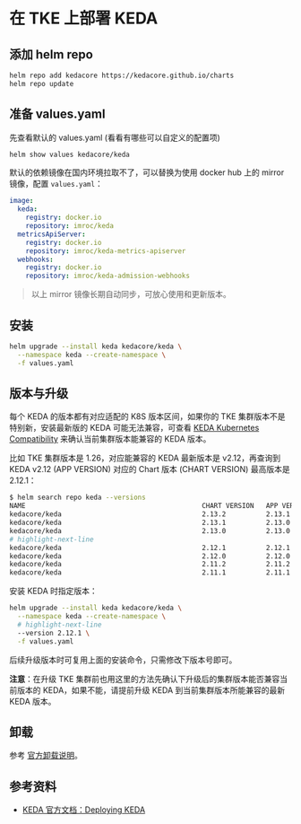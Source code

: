 # 在 TKE 上部署 KEDA

## 添加 helm repo

```bash
helm repo add kedacore https://kedacore.github.io/charts
helm repo update
```

## 准备 values.yaml

先查看默认的 values.yaml (看看有哪些可以自定义的配置项)

```bash
helm show values kedacore/keda
```

默认的依赖镜像在国内环境拉取不了，可以替换为使用 docker hub 上的 mirror 镜像，配置 `values.yaml`：

```yaml
image:
  keda:
    registry: docker.io
    repository: imroc/keda
  metricsApiServer:
    registry: docker.io
    repository: imroc/keda-metrics-apiserver
  webhooks:
    registry: docker.io
    repository: imroc/keda-admission-webhooks
```

> 以上 mirror 镜像长期自动同步，可放心使用和更新版本。

## 安装

```bash
helm upgrade --install keda kedacore/keda \
  --namespace keda --create-namespace \
  -f values.yaml
```

## 版本与升级

每个 KEDA 的版本都有对应适配的 K8S 版本区间，如果你的 TKE 集群版本不是特别新，安装最新版的 KEDA 可能无法兼容，可查看 [KEDA Kubernetes Compatibility](https://keda.sh/docs/latest/operate/cluster/#kubernetes-compatibility) 来确认当前集群版本能兼容的 KEDA 版本。

比如 TKE 集群版本是 1.26，对应能兼容的 KEDA 最新版本是 v2.12，再查询到 KEDA v2.12 (APP VERSION) 对应的 Chart 版本 (CHART VERSION) 最高版本是 2.12.1：

```bash
$ helm search repo keda --versions
NAME                                            CHART VERSION   APP VERSION     DESCRIPTION
kedacore/keda                                   2.13.2          2.13.1          Event-based autoscaler for workloads on Kubernetes
kedacore/keda                                   2.13.1          2.13.0          Event-based autoscaler for workloads on Kubernetes
kedacore/keda                                   2.13.0          2.13.0          Event-based autoscaler for workloads on Kubernetes
# highlight-next-line
kedacore/keda                                   2.12.1          2.12.1          Event-based autoscaler for workloads on Kubernetes
kedacore/keda                                   2.12.0          2.12.0          Event-based autoscaler for workloads on Kubernetes
kedacore/keda                                   2.11.2          2.11.2          Event-based autoscaler for workloads on Kubernetes
kedacore/keda                                   2.11.1          2.11.1          Event-based autoscaler for workloads on Kubernetes
```

安装 KEDA 时指定版本：

```bash
helm upgrade --install keda kedacore/keda \
  --namespace keda --create-namespace \
  # highlight-next-line
  --version 2.12.1 \
  -f values.yaml
```

后续升级版本时可复用上面的安装命令，只需修改下版本号即可。

**注意**：在升级 TKE 集群前也用这里的方法先确认下升级后的集群版本能否兼容当前版本的 KEDA，如果不能，请提前升级 KEDA 到当前集群版本所能兼容的最新 KEDA 版本。

## 卸载

参考 [官方卸载说明](https://keda.sh/docs/latest/deploy/#uninstall)。

## 参考资料

* [KEDA 官方文档：Deploying KEDA](https://keda.sh/docs/latest/deploy/)
